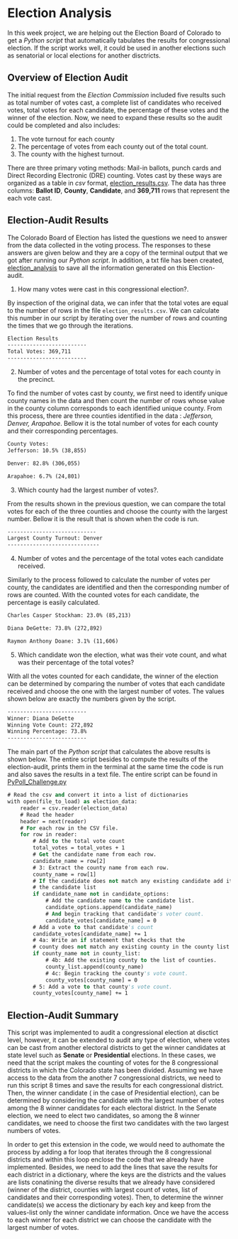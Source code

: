 # Election Analysis 

In this week project, we are helping out the Election Board of Colorado to get a *Python script* that automatically tabulates the results for congressional election.  If the script works well, it could be used in another elections such as senatorial or local elections for another disctricts.

## Overview of Election Audit

The initial request from the *Election Commission* included five results such as total number of votes cast, a complete list of candidates who received votes, total votes for each candidate, the percentage of these votes and the winner of the election.  Now, we need to expand these results so the audit could be completed and also includes:

1. The vote turnout for each county
2. The percentage of votes from each county out of the total count.
3. The county with the highest turnout.

There are three primary voting methods: Mail-in ballots, punch cards and Direct Recording Electronic (DRE) counting. Votes cast by these ways are organized as a table in *csv* format, [election_results.csv](https://github.com/LeidyDoradoM/ElectionAnalysis_Challenge/tree/main/Resources ).  The data has three columns: **Ballot ID**, **County**, **Candidate**, and **369,711** rows that represent the each vote cast.

## Election-Audit Results

The Colorado Board of Election has listed the questions we need to answer from the data collected in the voting process.  The responses to these answers are given below and they are a copy of the terminal output that we got after running our *Python script*.  In addition, a txt file has been created, [election_analysis](https://github.com/LeidyDoradoM/ElectionAnalysis_Challenge/tree/main/analysis/election_analysis.txt ) to save all the information generated on this Election-audit.  

1. How many votes were cast in this congressional election?.

By inspection of the original data, we can infer that the total votes are equal to the number of rows in the file `election_results.csv`.  We can calculate this number in our script by iterating over the number of rows and counting the times that we go through the iterations.

```vb
Election Results
-------------------------
Total Votes: 369,711
-------------------------
```

2. Number of votes and the percentage of total votes for each county in the precinct. 

To find the number of votes cast by county, we first need to identify unique county names in the data and then count the number of rows whose value in the county column corresponds to each identified unique county.  From this process, there are three counties identified in the data : *Jefferson, Denver, Arapahoe*. Bellow it is the total number of votes for each county and their corresponding percentages.

```vb
County Votes:
Jefferson: 10.5% (38,855)

Denver: 82.8% (306,055)

Arapahoe: 6.7% (24,801)
```

3. Which county had the largest number of votes?.

From the results shown in the previous question, we can compare the total votes for each of the three counties and choose the county with the largest number. Bellow it is the result that is shown when the code is run.

```vb
----------------------------
Largest County Turnout: Denver
-----------------------------
```

4. Number of votes and the percentage of the total votes each candidate received.

Similarly to the process followed to calculate the number of votes per county, the candidates are identified and then the corresponding number of rows are counted. With the counted votes for each candidate, the percentage is easily calculated.

```vb
Charles Casper Stockham: 23.0% (85,213)

Diana DeGette: 73.8% (272,892)

Raymon Anthony Doane: 3.1% (11,606)
```
5. Which candidate won the election, what was their vote count, and what was their percentage of the total votes?

With all the votes counted for each candidate, the winner of the election can be determined by comparing the number of votes that each candidate received and choose the one with the largest number of votes. The values shown below are exactly the numbers given by the script.
```vb
-------------------------
Winner: Diana DeGette
Winning Vote Count: 272,892
Winning Percentage: 73.8%
-------------------------
```
The main part of the *Python script* that calculates the above results is shown below. The entire script besides to compute the results of the election-audit, prints them in the terminal at the same time the code is run and also saves the results in a text file.  The entire script can be found in [PyPoll_Challenge.py](https://github.com/LeidyDoradoM/ElectionAnalysis_Challenge/tree/main/PyPoll_Challenge.py )
```vb
# Read the csv and convert it into a list of dictionaries
with open(file_to_load) as election_data:
    reader = csv.reader(election_data)
    # Read the header
    header = next(reader)
    # For each row in the CSV file.
    for row in reader:
        # Add to the total vote count
        total_votes = total_votes + 1
        # Get the candidate name from each row.
        candidate_name = row[2]
        # 3: Extract the county name from each row.
        county_name = row[1]
        # If the candidate does not match any existing candidate add it to
        # the candidate list
        if candidate_name not in candidate_options:
            # Add the candidate name to the candidate list.
            candidate_options.append(candidate_name)
            # And begin tracking that candidate's voter count.
            candidate_votes[candidate_name] = 0
        # Add a vote to that candidate's count
        candidate_votes[candidate_name] += 1
        # 4a: Write an if statement that checks that the
        # county does not match any existing county in the county list.
        if county_name not in county_list:
            # 4b: Add the existing county to the list of counties.
            county_list.append(county_name)
            # 4c: Begin tracking the county's vote count.
            county_votes[county_name] = 0
        # 5: Add a vote to that county's vote count.
        county_votes[county_name] += 1
```

## Election-Audit Summary

This script was implemented to audit a congressional election at disctict level, however, it can be extended to audit any type of election, where votes can be cast from another electoral districts to get the winner candidates at state level such as **Senate** or **Presidential** elections.  In these cases, we need that the script makes the counting of votes for the 8 congressional districts in which the Colorado state has been divided. Assuming we have access to the data from the another 7 congressional districts, we need to run this script 8 times and save the results for each congressional district.  Then, the winner candidate ( in the case of Presidential election), can be determined by considering the candidate with the largest number of votes among the 8 winner candidates for each electoral district.  In the Senate election, we need to elect two candidates, so among the 8 winner candidates, we need to choose the first two candidates with the two largest numbers of votes.

In order to get this extension in the code, we would need to authomate the process by adding a for loop that iterates through the 8 congressional districts and within this loop enclose the code that we already have implemented.  Besides, we need to add the lines that save the results for each district in a dictionary, where the keys are the districts and the values are lists conatining the diverse results that we already have considered (winner of the district, counties with largest count of votes, list of candidates and their corresponding votes). Then, to determine the winner candidate(s) we access the dictionary by each key and keep from the values-list only the winner candidate information.  Once we have the access to each winner for each district we can choose the candidate with the largest number of votes.